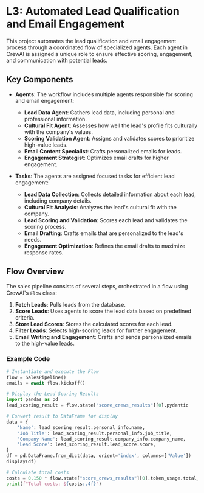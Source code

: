 
# L3: Automated Lead Qualification and Email Engagement

This project automates the lead qualification and email engagement process through a coordinated flow of specialized agents. Each agent in CrewAI is assigned a unique role to ensure effective scoring, engagement, and communication with potential leads.

## Key Components

- **Agents**: The workflow includes multiple agents responsible for scoring and email engagement:
  - **Lead Data Agent**: Gathers lead data, including personal and professional information.
  - **Cultural Fit Agent**: Assesses how well the lead's profile fits culturally with the company's values.
  - **Scoring Validation Agent**: Assigns and validates scores to prioritize high-value leads.
  - **Email Content Specialist**: Crafts personalized emails for leads.
  - **Engagement Strategist**: Optimizes email drafts for higher engagement.

- **Tasks**: The agents are assigned focused tasks for efficient lead engagement:
  - **Lead Data Collection**: Collects detailed information about each lead, including company details.
  - **Cultural Fit Analysis**: Analyzes the lead's cultural fit with the company.
  - **Lead Scoring and Validation**: Scores each lead and validates the scoring process.
  - **Email Drafting**: Crafts emails that are personalized to the lead's needs.
  - **Engagement Optimization**: Refines the email drafts to maximize response rates.

## Flow Overview

The sales pipeline consists of several steps, orchestrated in a flow using CrewAI's `Flow` class:
1. **Fetch Leads**: Pulls leads from the database.
2. **Score Leads**: Uses agents to score the lead data based on predefined criteria.
3. **Store Lead Scores**: Stores the calculated scores for each lead.
4. **Filter Leads**: Selects high-scoring leads for further engagement.
5. **Email Writing and Engagement**: Crafts and sends personalized emails to the high-value leads.

### Example Code

```python
# Instantiate and execute the Flow
flow = SalesPipeline()
emails = await flow.kickoff()

# Display the Lead Scoring Results
import pandas as pd
lead_scoring_result = flow.state["score_crews_results"][0].pydantic

# Convert result to DataFrame for display
data = {
    'Name': lead_scoring_result.personal_info.name,
    'Job Title': lead_scoring_result.personal_info.job_title,
    'Company Name': lead_scoring_result.company_info.company_name,
    'Lead Score': lead_scoring_result.lead_score.score,
}
df = pd.DataFrame.from_dict(data, orient='index', columns=['Value'])
display(df)

# Calculate total costs
costs = 0.150 * flow.state["score_crews_results"][0].token_usage.total_tokens / 1_000_000
print(f"Total costs: ${costs:.4f}")
```

